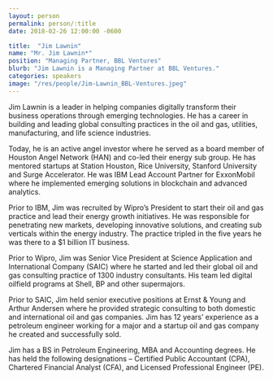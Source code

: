 ```yaml
---
layout: person
permalink: person/:title
date: 2018-02-26 12:00:00 -0600

title:  "Jim Lawnin"
name: "Mr. Jim Lawnin*"
position: "Managing Partner, BBL Ventures"
blurb: "Jim Lawnin is a Managing Partner at BBL Ventures."
categories: speakers
image: "/res/people/Jim-Lawnin_BBL-Ventures.jpeg"
---
```

Jim Lawnin is a leader in helping companies digitally transform their business operations through emerging technologies. He has a career in building and leading global consulting practices in the oil and gas, utilities, manufacturing, and life science industries.

Today, he is an active angel investor where he served as a board member of Houston Angel Network (HAN) and co-led their energy sub group. He has mentored startups at Station Houston, Rice University, Stanford University and Surge Accelerator.  He was IBM Lead Account Partner for ExxonMobil where he implemented emerging solutions in blockchain and advanced analytics.

Prior to IBM, Jim was recruited by Wipro’s President to start their oil and gas practice and lead their energy growth initiatives.  He was responsible for penetrating new markets, developing innovative solutions, and creating sub verticals within the energy industry. The practice tripled in the five years he was there to a $1 billion IT business.

Prior to Wipro, Jim was Senior Vice President at Science Application and International Company (SAIC) where he started and led their global oil and gas consulting practice of 1300 industry consultants. His team led digital oilfield programs at Shell, BP and other supermajors.

Prior to SAIC, Jim held senior executive positions at Ernst & Young and Arthur Andersen where he provided strategic consulting to both domestic and international oil and gas companies. Jim has 12 years’ experience as a petroleum engineer working for a major and a startup oil and gas company he created and successfully sold.

Jim has a BS in Petroleum Engineering, MBA and Accounting degrees. He has held the following designations – Certified Public Accountant (CPA), Chartered Financial Analyst (CFA), and Licensed Professional Engineer (PE).     
